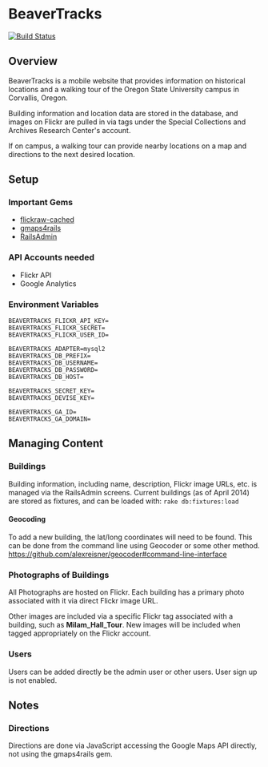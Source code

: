# BeaverTracks

[![Build
Status](https://travis-ci.org/osulp/BeaverTracks.svg?branch=master)](https://travis-ci.org/osulp/BeaverTracks)

## Overview

BeaverTracks is a mobile website that provides information on historical locations and a walking tour of the Oregon State University campus in Corvallis, Oregon.

Building information and location data are stored in the database, and images on Flickr are pulled in via tags under the Special Collections and Archives Research Center's account.

If on campus, a walking tour can provide nearby locations on a map and directions to the next desired location.

## Setup

### Important Gems

* [flickraw-cached](http://hanklords.github.io/flickraw/)
* [gmaps4rails](https://github.com/apneadiving/Google-Maps-for-Rails)
* [RailsAdmin](https://github.com/sferik/rails_admin)

### API Accounts needed

* Flickr API
* Google Analytics

### Environment Variables

```
BEAVERTRACKS_FLICKR_API_KEY=
BEAVERTRACKS_FLICKR_SECRET=
BEAVERTRACKS_FLICKR_USER_ID=

BEAVERTRACKS_ADAPTER=mysql2
BEAVERTRACKS_DB_PREFIX=
BEAVERTRACKS_DB_USERNAME=
BEAVERTRACKS_DB_PASSWORD=
BEAVERTRACKS_DB_HOST=

BEAVERTRACKS_SECRET_KEY=
BEAVERTRACKS_DEVISE_KEY=

BEAVERTRACKS_GA_ID=
BEAVERTRACKS_GA_DOMAIN=
```

## Managing Content

### Buildings

Building information, including name, description, Flickr image URLs, etc. is managed via the RailsAdmin screens.
Current buildings (as of April 2014) are stored as fixtures, and can be loaded with: `rake db:fixtures:load`

#### Geocoding

To add a new building, the lat/long coordinates will need to be found. This can be done from the command line using Geocoder or some other method. https://github.com/alexreisner/geocoder#command-line-interface

### Photographs of Buildings

All Photographs are hosted on Flickr. Each building has a primary photo associated with it via direct Flickr image URL. 

Other images are included via a specific Flickr tag associated with a building, such as **Milam_Hall_Tour**. New images will be included when tagged appropriately on the Flickr account. 

### Users

Users can be added directly be the admin user or other users. User sign up is not enabled.


## Notes

### Directions

Directions are done via JavaScript accessing the Google Maps API directly, not using the gmaps4rails gem.
